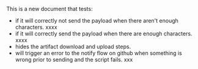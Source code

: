 This is a new document that tests: 
- if it will correctly not send the payload when there aren't enough characters. xxxx
- if it will correctly send the payload when there are enough characters. xxxx
- hides the artifact download and upload steps. 
- will trigger an error to the notify flow on github when something is wrong prior to sending and the script fails. xxx